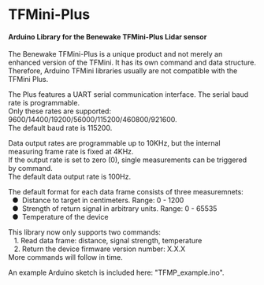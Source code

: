 # TFMini-Plus
#### Arduino Library for the Benewake TFMini-Plus Lidar sensor

The Benewake TFMini-Plus is a unique product and not merely an enhanced version of the TFMini. It has its own command and data structure. Therefore, Arduino TFMini libraries usually are not compatible with the TFMini Plus.

The Plus features a UART serial communication interface. The serial baud rate is programmable.
<br />Only these rates are supported: 9600/14400/19200/56000/115200/460800/921600.
<br />The default baud rate is 115200.

Data output rates are programmable up to 10KHz, but the internal measuring frame rate is fixed at 4KHz.
<br />If the output rate is set to zero (0), single measurements can be triggered by command.
<br />The default data output rate is 100Hz.

The default format for each data frame consists of three measuremnets:
<br />&nbsp;&nbsp;&#9679;&nbsp;  Distance to target in centimeters. Range: 0 - 1200
<br />&nbsp;&nbsp;&#9679;&nbsp;  Strength of return signal in arbitrary units. Range: 0 - 65535
<br />&nbsp;&nbsp;&#9679;&nbsp;  Temperature of the device


This library now only supports two commands:
<br />&nbsp;&nbsp;  1. Read data frame: distance, signal strength, temperature
<br />&nbsp;&nbsp;  2. Return the device firmware version number: X.X.X
<br />More commands will follow in time.

An example Arduino sketch is included here: "TFMP_example.ino".
